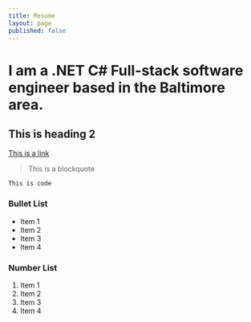 ```yaml
---
title: Resume
layout: page
published: false
---
```


# I am a .NET C# Full-stack software engineer based in the Baltimore area.
## This is heading 2
[This is a link](#)

> This is a blockquote

`This is code`

### Bullet List
* Item 1
* Item 2
* Item 3
* Item 4

### Number List
1. Item 1
2. Item 2
3. Item 3
4. Item 4